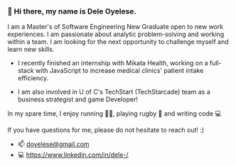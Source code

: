 ### 👋 Hi there, my name is Dele Oyelese.

I am a Master's of Software Engineering New Graduate open to new work experiences. I am passionate about analytic problem-solving and working within a team. I am looking for the next opportunity to challenge myself and learn new skills. 

* I recently finished an internship with Mikata Health, working on a full-stack with JavaScript to increase medical clinics' patient intake efficiency.

* I am also involved in U of C's TechStart (TechStarcade) team as a business strategist and game Developer!

In my spare time, I enjoy running 🏃‍♂️, playing rugby 🏉 and writing code 💻

If you have questions for me, please do not hesitate to reach out! :)
* 📫 doyelese@gmail.com
* 💻 https://www.linkedin.com/in/dele-/


<!--
**Dele-Oyelese/Dele-Oyelese** is a ✨ _special_ ✨ repository because its `README.md` (this file) appears on your GitHub profile.

Here are some ideas to get you started:

- 🔭 I’m currently working on ...
- 🌱 I’m currently learning ...
- 👯 I’m looking to collaborate on ...
- 🤔 I’m looking for help with ...
- 💬 Ask me about ...
- 📫 How to reach me: ...
- 😄 Pronouns: ...
- ⚡ Fun fact: ...
-->
